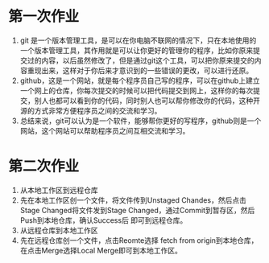 # 第一次作业
1. git 是一个版本管理工具，是可以在你电脑不联网的情况下，只在本地使用的一个版本管理工具，其作用就是可以让你更好的管理你的程序，比如你原来提交过的内容，以后虽然修改了，但是通过git这个工具，可以把你原来提交的内容重现出来，这样对于你后来才意识到的一些错误的更改，可以进行还原。
2. github，这是一个网站，就是每个程序员自己写的程序，可以在github上建立一个网上的仓库，你每次提交的时候可以把代码提交到网上，这样你的每次提交，别人也都可以看到你的代码，同时别人也可以帮你修改你的代码，这种开源的方式非常方便程序员之间的交流和学习。 
3. 总结来说，git可以认为是一个软件，能够帮你更好的写程序，github则是一个网站，这个网站可以帮助程序员之间互相交流和学习。

# 第二次作业
1. 从本地工作区到远程仓库
2. 先在本地工作区创一个文件，将文件传到Unstaged Chandes，然后点击Stage Changed将文件发到Stage Changed，通过Commit到暂存区，然后Push到本地仓库，确认Success后
即可到远程仓库。
3. 从远程仓库到本地工作区
4. 先在远程仓库创一个文件，点击Reomte选择 fetch from origin到本地仓库，在点击Merge选择Local Merge即可到本地工作区。

